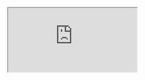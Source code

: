 
<div>
    <iframe src="https://szofttech.inf.elte.hu/szt-ab-2020212/group-06/g14-digital-entertainment/-/raw/master/frontend/src/login/index.html">
</div>
